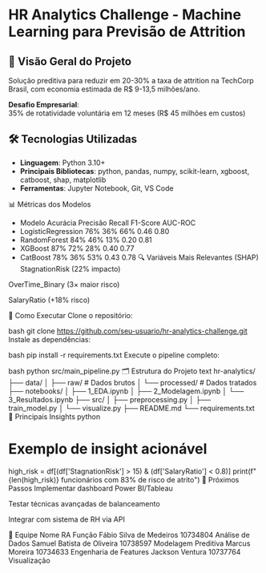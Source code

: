 
# HR Analytics Challenge - Machine Learning para Previsão de Attrition

## 📌 Visão Geral do Projeto
Solução preditiva para reduzir em 20-30% a taxa de attrition na TechCorp Brasil, com economia estimada de R$ 9-13,5 milhões/ano.

**Desafio Empresarial**:  
35% de rotatividade voluntária em 12 meses (R$ 45 milhões em custos)

## 🛠️ Tecnologias Utilizadas
- **Linguagem**: Python 3.10+
- **Principais Bibliotecas**: python, pandas, numpy, scikit-learn, xgboost, catboost, shap, matplotlib
- **Ferramentas**: Jupyter Notebook, Git, VS Code

📊 Métricas dos Modelos
- Modelo	Acurácia	Precisão	Recall	F1-Score	AUC-ROC
- LogisticRegression	76%	36%	66%	0.46	0.80
- RandomForest	84%	46%	13%	0.20	0.81
- XGBoost	87%	72%	28%	0.40	0.77
- CatBoost	78%	36%	53%	0.43	0.78
🔍 Variáveis Mais Relevantes (SHAP)
StagnationRisk (22% impacto)

OverTime_Binary (3× maior risco)

SalaryRatio (+18% risco)

🚀 Como Executar
Clone o repositório:

bash
git clone https://github.com/seu-usuario/hr-analytics-challenge.git
Instale as dependências:

bash
pip install -r requirements.txt
Execute o pipeline completo:

bash
python src/main_pipeline.py
🗂️ Estrutura do Projeto
text
hr-analytics/
├── data/
│   ├── raw/            # Dados brutos
│   └── processed/      # Dados tratados
├── notebooks/
│   ├── 1_EDA.ipynb
│   ├── 2_Modelagem.ipynb
│   └── 3_Resultados.ipynb
├── src/
│   ├── preprocessing.py
│   ├── train_model.py
│   └── visualize.py
├── README.md
└── requirements.txt
📌 Principais Insights
python
# Exemplo de insight acionável
high_risk = df[(df['StagnationRisk'] > 15) & 
               (df['SalaryRatio'] < 0.8)]
print(f"{len(high_risk)} funcionários com 83% de risco de atrito")
📅 Próximos Passos
Implementar dashboard Power BI/Tableau

Testar técnicas avançadas de balanceamento

Integrar com sistema de RH via API

👥 Equipe
Nome	RA	Função
Fábio Silva de Medeiros	10734804	Análise de Dados
Samuel Batista de Oliveira	10738597	Modelagem Preditiva
Marcus Moreira	10734633	Engenharia de Features
Jackson Ventura	10737764	Visualização
